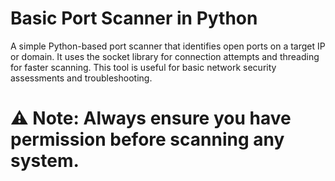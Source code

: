 # Basic Port Scanner in Python

A simple Python-based port scanner that identifies open ports on a target IP or domain. 
It uses the socket library for connection attempts and threading for faster scanning. 
This tool is useful for basic network security assessments and troubleshooting.

# ⚠️ Note: Always ensure you have permission before scanning any system.
